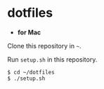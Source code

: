 # dotfiles

- **for Mac**

Clone this repository in `~`.

Run `setup.sh` in this repository.

```
$ cd ~/dotfiles
$ ./setup.sh
```
